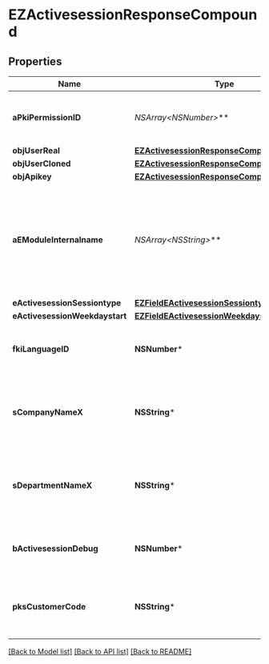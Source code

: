 # EZActivesessionResponseCompound

## Properties
Name | Type | Description | Notes
------------ | ------------- | ------------- | -------------
**aPkiPermissionID** | **NSArray&lt;NSNumber*&gt;*** | An array of permissions granted to the user or api key | 
**objUserReal** | [**EZActivesessionResponseCompoundUser***](EZActivesessionResponseCompoundUser.md) |  | 
**objUserCloned** | [**EZActivesessionResponseCompoundUser***](EZActivesessionResponseCompoundUser.md) |  | [optional] 
**objApikey** | [**EZActivesessionResponseCompoundApikey***](EZActivesessionResponseCompoundApikey.md) |  | [optional] 
**aEModuleInternalname** | **NSArray&lt;NSString*&gt;*** | An Array of Registered modules.  These are the modules that are Licensed to be used by the User or the API Key. | 
**eActivesessionSessiontype** | [**EZFieldEActivesessionSessiontype***](EZFieldEActivesessionSessiontype.md) |  | 
**eActivesessionWeekdaystart** | [**EZFieldEActivesessionWeekdaystart***](EZFieldEActivesessionWeekdaystart.md) |  | 
**fkiLanguageID** | **NSNumber*** | The unique ID of the Language.  Valid values:  |Value|Description| |-|-| |1|French| |2|English| | 
**sCompanyNameX** | **NSString*** | The Name of the Company in the language of the requester | 
**sDepartmentNameX** | **NSString*** | The Name of the Department in the language of the requester | 
**bActivesessionDebug** | **NSNumber*** | Whether the active session is in debug or not | 
**pksCustomerCode** | **NSString*** | The customer code assigned to your account | 

[[Back to Model list]](../README.md#documentation-for-models) [[Back to API list]](../README.md#documentation-for-api-endpoints) [[Back to README]](../README.md)


